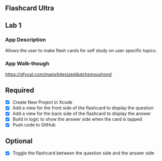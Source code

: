 ## Flashcard Ultra

## Lab 1

### App Description
Allows the user to make flash cards for self study on user specific topics.

### App Walk-though
https://gfycat.com/majorbitesizeddutchsmoushond

## Required
- [x] Create New Project in Xcode
- [x] Add a view for the front side of the flashcard to display the question
- [x] Add a view for the back side of the flashcard to display the answer
- [x] Build in logic to show the answer side when the card is tapped
- [x] Push code to GitHub
## Optional
- [x] Toggle the flashcard between the question side and the answer side
